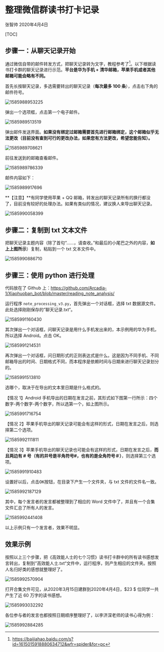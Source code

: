# 整理微信群读书打卡记录

张智帅 2020年4月4日

[TOC]

## 步骤一：从聊天记录开始

通过微信自带的邮件转发方式，把聊天记录转为文字，教程参考了[^聊天记录导出]。以下根据读书打卡群的聊天记录进行示范。**平台是华为手机 + 清华邮箱，苹果手机或者其他邮箱可能会略有不同。**

[^聊天记录导出]:https://baijiahao.baidu.com/s?id=1615015918880634712&wfr=spider&for=pc

首先长按聊天记录，多选需要转出的聊天记录（**每次最多 $100$ 条**），点击右下角的邮件符号。

![1585988953225](C:\Users\hasee\AppData\Roaming\Typora\typora-user-images\1585988953225.png)



弹出一个选项框，点击第一个<kbd>电子邮件</kbd>。

![1585989513519](C:\Users\hasee\AppData\Roaming\Typora\typora-user-images\1585989513519.png)

弹出邮件发送界面。**如果没有绑定过邮箱需要首先进行邮箱绑定，这个邮箱似乎无法更改（目前没有查到可行的更改办法，如果您有方法更改，希望您能告知）。**

![1585989708621](C:\Users\hasee\AppData\Roaming\Typora\typora-user-images\1585989708621.png)

前往发送到的邮箱查看邮件。

![1585989786339](C:\Users\hasee\AppData\Roaming\Typora\typora-user-images\1585989786339.png)

邮件内容如下：

![1585989917696](C:\Users\hasee\AppData\Roaming\Typora\typora-user-images\1585989917696.png)



**【注意】**有同学使用苹果 + QQ 邮箱，转发出的聊天记录所有的换行都没了，目前没有较好的处理办法。如果有类似的情况，建议换人来导出聊天记录。

![1585990058399](C:\Users\hasee\AppData\Roaming\Typora\typora-user-images\1585990058399.png)

## 步骤二：复制到 txt 文本文件

把聊天记录主题内容（除了首句“……，请查收。”和最后的小尾巴之外的内容，**如上上图所示**）复制，粘贴到一个 txt 文本文件中。

![1585990886710](C:\Users\hasee\AppData\Roaming\Typora\typora-user-images\1585990886710.png)



## 步骤三：使用 python 进行处理

代码放在了 Github 上：https://github.com/Arcadia-1/Xiaohuoban_bot/blob/master/reading_note_analysis/

运行程序 ``note_processing_v3.py``，首先弹出一个对话框，选择 txt 数据源文件。此处选择刚刚保存的”聊天记录.txt“。

![1585991160430](C:\Users\hasee\AppData\Roaming\Typora\typora-user-images\1585991160430.png)

其次弹出一个对话框，问聊天记录是用什么手机发出来的，本示例用的华为手机，所以选择 Android。点击 OK。

![1585991214531](C:\Users\hasee\AppData\Roaming\Typora\typora-user-images\1585991214531.png)

再次弹出一个对话框，问日期形式的正则表达式是什么。这是因为不同手机、不同邮箱导出的时间、日期格式不同，而本程序是依赖时间与日期来进行聊天记录划分的。

![1585991513810](C:\Users\hasee\AppData\Roaming\Typora\typora-user-images\1585991513810.png)

选哪个，取决于在导出的文本里日期是什么格式的。

【情况 1】Android 手机导出的日期在发言之前，其形式如下图第一行所示：四个数字-两个数字-两个数字，所以选第一个，如上图所示。

![1585991716754](C:\Users\hasee\AppData\Roaming\Typora\typora-user-images\1585991716754.png)

【情况 2】苹果手机导出的聊天记录可能会有这样的形式，日期在发言之后，则选择第二个选项。

![1585992111811](C:\Users\hasee\AppData\Roaming\Typora\typora-user-images\1585992111811.png)

【情况 3】苹果手机导出的聊天记录也可能会有这样的形式，日期在发言之后，**而且两边有 # 号（有的井号是半角符号#，也有的是全角符号＃）**，则选择第三个选项。

![1585991910483](C:\Users\hasee\AppData\Roaming\Typora\typora-user-images\1585991910483.png)



设置好以后，点击<kbd>OK</kbd>按钮，在目录下产生一个文件夹，与 txt 文件的文件名一致。

![1585992187129](C:\Users\hasee\AppData\Roaming\Typora\typora-user-images\1585992187129.png)

其中，每个发言者的发言都被整理到了相应的 Word 文件中了，并且有一个合集文件汇总了所有人的发言。

![1585992441408](C:\Users\hasee\AppData\Roaming\Typora\typora-user-images\1585992441408.png)

以上示例只有一个发言者，效果不明显。



## 效果示例

按照以上三个步骤，把《高效能人士的七个习惯》读书打卡群中的所有读书感想发言转出，复制到”高效能人士.txt“文件中，运行程序，则产生相应的文件夹。按照人名归好类的感想就整理好了。

![1585992570904](C:\Users\hasee\AppData\Roaming\Typora\typora-user-images\1585992570904.png)

打开合集文件可见，从2020年3月15日建群到2020年4月4日，$23 $ 位同学一共产生了近 $60$ 万字的读书感想。

![1585993032292](C:\Users\hasee\AppData\Roaming\Typora\typora-user-images\1585993032292.png)



各位参与者的发言也都按照日期顺序整理好了，以李济深老师的读书心得为例：

![1585992884285](C:\Users\hasee\AppData\Roaming\Typora\typora-user-images\1585992884285.png)



